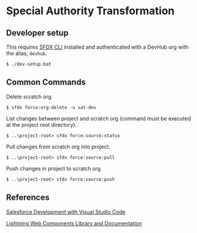 # Special Authority Transformation

## Developer setup
This requires [SFDX CLI](https://developer.salesforce.com/tools/sfdxcli) installed and authenticated with a DevHub org with the alias, `devhub`.

```
$ ./dev-setup.bat
```

## Common Commands
Delete scratch org.
```
$ sfdx force:org:delete -u sat-dev
```

List changes between project and scratch org (command must be executed at the project root directory).
```
$ ..\project-root> sfdx force:source:status
```

Pull changes from scratch org into project.
```
$ ..\project-root> sfdx force:source:pull
```

Push changes in project to scratch org.
```
$ ..\project-root> sfdx force:source:push
```

## References
[Salesforce Development with Visual Studio Code](https://developer.salesforce.com/tools/vscode/)

[Lightning Web Components Library and Documentation](https://developer.salesforce.com/docs/component-library/documentation/en/lwc/)
